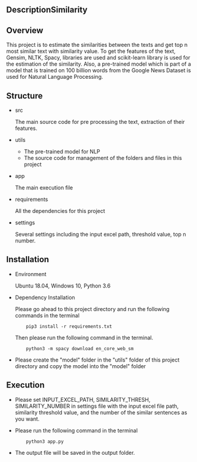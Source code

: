 ## DescriptionSimilarity

## Overview

This project is to estimate the similarities between the texts and get top n most similar text with similarity value. 
To get the features of the text, Gensim, NLTK, Spacy, libraries are used and scikit-learn library is used for the 
estimation of the similarity. 
Also, a pre-trained model which is part of a model that is trained on 100 billion words from the Google News Dataset is 
used for Natural Language Processing.

## Structure

- src

    The main source code for pre processing the text, extraction of their features.
    
- utils

    * The pre-trained model for NLP
    * The source code for management of the folders and files in this project
    
- app

    The main execution file

- requirements

    All the dependencies for this project
    
- settings

    Several settings including the input excel path, threshold value, top n number. 

## Installation

- Environment

    Ubuntu 18.04, Windows 10, Python 3.6

- Dependency Installation

    Please go ahead to this project directory and run the following commands in the terminal
    ```
        pip3 install -r requirements.txt
    ```
    Then please run the following command in the terminal.
    ```
        python3 -m spacy download en_core_web_sm
    ```

- Please create the "model" folder in the "utils" folder of this project directory and copy the model into the "model" folder
 
## Execution

- Please set INPUT_EXCEL_PATH, SIMILARITY_THRESH, SIMILARITY_NUMBER in settings file with the input excel file path, 
similarity threshold value, and the number of the similar sentences as you want.

- Please run the following command in the terminal

    ```
        python3 app.py
    ```

- The output file will be saved in the output folder.
